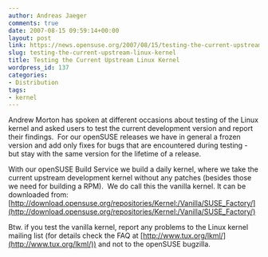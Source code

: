 ```yaml
---
author: Andreas Jaeger
comments: true
date: 2007-08-15 09:59:14+00:00
layout: post
link: https://news.opensuse.org/2007/08/15/testing-the-current-upstream-linux-kernel/
slug: testing-the-current-upstream-linux-kernel
title: Testing the Current Upstream Linux Kernel
wordpress_id: 137
categories:
- Distribution
tags:
- kernel
---
```


Andrew Morton has spoken at different occasions about testing of the Linux kernel and asked users to test the current development version and report their findings.  For our openSUSE releases we have in general a frozen version and add only fixes for bugs that are encountered during testing - but stay with the same version for the lifetime of a release.

With our openSUSE Build Service we build a daily kernel, where we take the current upstream development kernel without any patches (besides those we need for building a RPM).  We do call this the vanilla kernel. It can be downloaded from:
[http://download.opensuse.org/repositories/Kernel:/Vanilla/SUSE_Factory/](http://download.opensuse.org/repositories/Kernel:/Vanilla/SUSE_Factory/)

Btw. if you test the vanilla kernel, report any problems to the Linux kernel mailing list (for details check the FAQ at [http://www.tux.org/lkml/](http://www.tux.org/lkml/)) and not to the openSUSE bugzilla.
